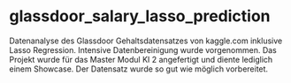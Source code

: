 # glassdoor_salary_lasso_prediction
Datenanalyse des Glassdoor Gehaltsdatensatzes von kaggle.com inklusive Lasso Regression. Intensive Datenbereinigung wurde vorgenommen. Das Projekt wurde für das Master Modul KI 2 angefertigt und diente lediglich einem Showcase. Der Datensatz wurde so gut wie möglich vorbereitet. 
